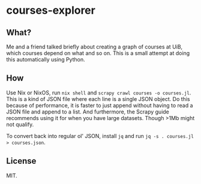 # courses-explorer

## What?

Me and a friend talked briefly about creating a graph of courses at UiB, which
courses depend on what and so on. This is a small attempt at doing this
automatically using Python.

## How

Use Nix or NixOS, run `nix shell` and `scrapy crawl courses -o courses.jl`. This
is a kind of JSON file where each line is a single JSON object. Do this because
of performance, it is faster to just append without having to read a JSON file
and append to a list. And furthermore, the Scrapy guide recommends using it for
when you have large datasets. Though >1Mb might not qualify.

To convert back into regular ol' JSON, install `jq` and run `jq -s . courses.jl > courses.json`.

## License

MIT.
